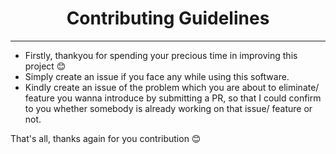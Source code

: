 <h1 align="center">Contributing Guidelines</h1>

<hr>

- Firstly, thankyou for spending your precious time in improving this project 😊
- Simply create an issue if you face any while using this software.
- Kindly create an issue of the problem which you are about to eliminate/ feature you wanna introduce by submitting a PR, so that I could confirm to you whether somebody is already working on that issue/ feature or not.

That's all, thanks again for you contribution 😊
